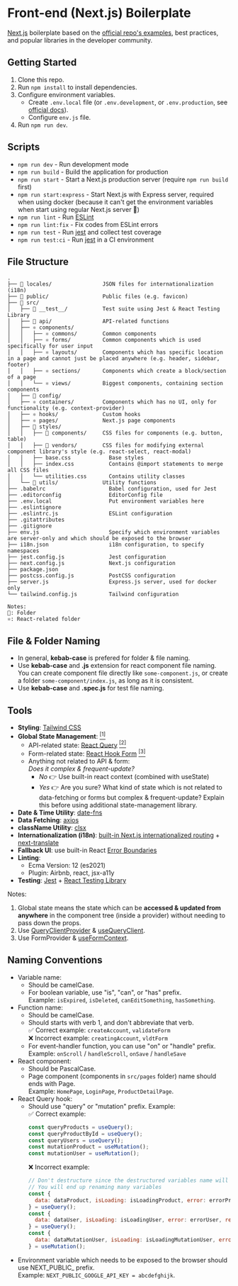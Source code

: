 # Front-end (Next.js) Boilerplate

[Next.js](https://nextjs.org/) boilerplate based on the [official repo's examples](https://github.com/vercel/next.js/tree/canary/examples), best practices, and popular libraries in the developer community.


## Getting Started

1. Clone this repo.
2. Run `npm install` to install dependencies.
3. Configure environment variables.
   - Create `.env.local` file (or `.env.development`, or `.env.production`, see [official docs](https://nextjs.org/docs/basic-features/environment-variables)).
   - Configure `env.js` file.
4. Run `npm run dev`.


## Scripts

- `npm run dev` - Run development mode
- `npm run build` - Build the application for production
- `npm run start` - Start a Next.js production server (require `npm run build` first)
- `npm run start:express` - Start Next.js with Express server, required when using docker (because it can't get the environment variables when start using regular Next.js server 🤷)
- `npm run lint` - Run [ESLint](https://eslint.org/)
- `npm run lint:fix` - Fix codes from ESLint errors
- `npm run test` - Run [jest](https://jestjs.io/) and collect test coverage
- `npm run test:ci` - Run [jest](https://jestjs.io/) in a CI environment


## File Structure

```raw
.
├── 📂 locales/                JSON files for internationalization (i18n)
├── 📂 public/                 Public files (e.g. favicon)
├── 📂 src/
│   ├── 📂 __test__/           Test suite using Jest & React Testing Library
│   ├── 📂 api/                API-related functions
│   ├── ⚛️ components/
│   │   ├── ⚛️ commons/        Common components
│   │   ├── ⚛️ forms/          Common components which is used specifically for user input
│   │   ├── ⚛️ layouts/        Components which has specific location in a page and cannot just be placed anywhere (e.g. header, sidebar, footer)
│   │   ├── ⚛️ sections/       Components which create a block/section of a page
│   │   └── ⚛️ views/          Biggest components, containing section components
│   ├── 📂 config/
│   ├── ⚛️ containers/         Components which has no UI, only for functionality (e.g. context-provider)
│   ├── ⚛️ hooks/              Custom hooks
│   ├── ⚛️ pages/              Next.js page components
│   ├── 📂 styles/
│   │   ├── 📂 components/     CSS files for components (e.g. button, table)
│   │   ├── 📂 vendors/        CSS files for modifying external component library's style (e.g. react-select, react-modal)
│   │   ├── base.css            Base styles
│   │   ├── index.css           Contains @import statements to merge all CSS files
│   │   └── utilities.css       Contains utility classes
│   └── 📂 utils/              Utility functions
├── .babelrc                    Babel configuration, used for Jest
├── .editorconfig               EditorConfig file
├── .env.local                  Put environment variables here
├── .eslintignore
├── .eslintrc.js                ESLint configuration
├── .gitattributes
├── .gitignore
├── env.js                      Specify which environment variables are server-only and which should be exposed to the browser
├── i18n.json                   i18n configuration, to specify namespaces
├── jest.config.js              Jest configuration
├── next.config.js              Next.js configuration
├── package.json
├── postcss.config.js           PostCSS configuration
├── server.js                   Express.js server, used for docker only
└── tailwind.config.js          Tailwind configuration

Notes:
📂: Folder
⚛️: React-related folder
```


## File & Folder Naming

- In general, **kebab-case** is prefered for folder & file naming.
- Use **kebab-case** and **.js** extension for react component file naming.  
  You can create component file directly like `some-component.js`, or create a folder `some-component/index.js`, as long as it is consistent.
- Use **kebab-case** and **.spec.js** for test file naming.


## Tools

- **Styling**: [Tailwind CSS](https://tailwindcss.com/)
- **Global State Management**: [<sup>[1]</sup>](#1)
  - API-related state: [React Query](https://react-query.tanstack.com/) [<sup>[2]</sup>](#2)
  - Form-related state: [React Hook Form](https://react-hook-form.com/) [<sup>[3]</sup>](#3)
  - Anything not related to API & form:  
    _Does it complex & frequent-update?_
    - _No_ 👉 Use built-in react context (combined with useState)
    - _Yes_ 👉 Are you sure? What kind of state which is not related to data-fetching or forms but complex & frequent-update? Explain this before using additional state-management library.
- **Date & Time Utility**: [date-fns](https://date-fns.org/)
- **Data Fetching**: [axios](https://github.com/axios/axios)
- **className Utility**: [clsx](https://www.npmjs.com/package/clsx)
- **Internationalization (i18n)**: [built-in Next.js internationalized routing](https://nextjs.org/blog/next-10#internationalized-routing) + [next-translate](https://github.com/vinissimus/next-translate)
- **Fallback UI**: use built-in React [Error Boundaries](https://reactjs.org/docs/error-boundaries.html)
- **Linting**:
  - Ecma Version: 12 (es2021) 
  - Plugin: Airbnb, react, jsx-a11y
- **Testing**: [Jest](https://jestjs.io/) + [React Testing Library](https://testing-library.com/docs/react-testing-library/intro)

Notes:
1. <span id="1"></span>Global state means the state which can be **accessed & updated from anywhere** in the component tree (inside a provider) without needing to pass down the props.
2. <span id="2"></span>Use [QueryClientProvider](https://react-query.tanstack.com/reference/QueryClientProvider) & [useQueryClient](https://react-query.tanstack.com/reference/useQueryClient).
3. <span id="3"></span>Use FormProvider & [useFormContext](https://react-hook-form.com/api#useFormContext).


## Naming Conventions

- Variable name:
  - Should be camelCase.
  - For boolean variable, use "is", "can", or "has" prefix.  
    Example: `isExpired`, `isDeleted`, `canEditSomething`, `hasSomething`.
- Function name:
  - Should be camelCase.
  - Should starts with verb 1, and don't abbreviate that verb.  
    ✅ Correct example: `createAccount`, `validateForm`  
    ❌ Incorrect example: `creatingAccount`, `vldtForm`
  - For event-handler function, you can use "on" or "handle" prefix.  
    Example: `onScroll` / `handleScroll`, `onSave` / `handleSave`
- React component:
  - Should be PascalCase.
  - Page component (components in `src/pages` folder) name should ends with Page.  
    Example: `HomePage`, `LoginPage`, `ProductDetailPage`.
- React Query hook:
  - Should use "query" or "mutation" prefix. Example:  
    ✅ Correct example:  
    ```javascript
    const queryProducts = useQuery();
    const queryProductById = useQuery();
    const queryUsers = useQuery();
    const mutationProduct = useMutation();
    const mutationUser = useMutation();
    ```
    ❌ Incorrect example:  
    ```javascript
    // Don't destructure since the destructured variables name will conflict
    // You will end up renaming many variables
    const {
      data: dataProduct, isLoading: isLoadingProduct, error: errorProduct, refetch: refetchProduct,
    } = useQuery();
    const {
      data: dataUser, isLoading: isLoadingUser, error: errorUser, refetch: refetchUser,
    } = useQuery();
    const {
      data: dataMutationUser, isLoading: isLoadingMutationUser, error: errorMutationUser, mutate: mutateUser,
    } = useMutation();
    ```
- Environment variable which needs to be exposed to the browser should use NEXT_PUBLIC_ prefix.  
  Example: `NEXT_PUBLIC_GOOGLE_API_KEY = abcdefghijk`.
